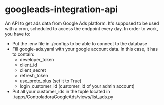 # googleads-integration-api
An API to get ads data from Google Ads platform. It's supposed to be used with a cron, scheduled to access the endpoint every day.
In order to work, you have to:
- Put the .env file in ./configs to be able to connect to the database
- Fill google-ads.yaml with your google account data. In this case, it has to contain:
	- developer_token
	- client_id
	- client_secret
	- refresh_token
	- use_proto_plus (set it to True)
	- login_customer_id (customer_id of your admin account)
- Put all your customer_ids in the tuple located in ./apps/ControladoraGoogleAds/views/list_ads.py
